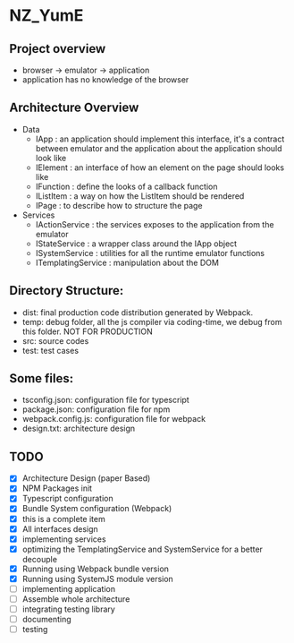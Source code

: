 # NZ_YumE

## Project overview
* browser -> emulator -> application
* application has no knowledge of the browser

## Architecture Overview
* Data
    * IApp : an application should implement this interface, it's a contract between emulator and the application about the application should look like
    * IElement : an interface of how an element on the page should looks like 
    * IFunction : define the looks of a callback function
    * IListItem : a way on how the ListItem should be rendered
    * IPage : to describe how to structure the page
* Services
    * IActionService : the services exposes to the application from the emulator
    * IStateService : a wrapper class around the IApp object
    * ISystemService : utilities for all the runtime emulator functions
    * ITemplatingService : manipulation about the DOM

## Directory Structure:
* dist: final production code distribution generated by Webpack.
* temp: debug folder, all the js compiler via coding-time, we debug from this folder. NOT FOR PRODUCTION
* src: source codes
* test: test cases

## Some files:
* tsconfig.json: configuration file for typescript
* package.json: configuration file for npm
* webpack.config.js: configuration file for webpack
* design.txt: architecture design

## TODO
- [x] Architecture Design (paper Based)
- [x] NPM Packages init
- [x] Typescript configuration
- [x] Bundle System configuration (Webpack)
- [x] this is a complete item
- [x] All interfaces design
- [x] implementing services
- [x] optimizing the TemplatingService and SystemService for a better decouple
- [x] Running using Webpack bundle version
- [x] Running using SystemJS module version
- [ ] implementing application
- [ ] Assemble whole architecture
- [ ] integrating testing library 
- [ ] documenting
- [ ] testing